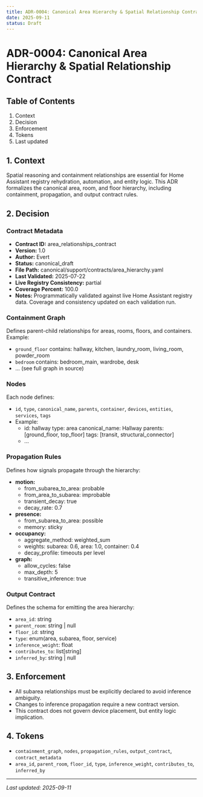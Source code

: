 ```yaml
---
title: ADR-0004: Canonical Area Hierarchy & Spatial Relationship Contract
date: 2025-09-11
status: Draft
---
```


# ADR-0004: Canonical Area Hierarchy & Spatial Relationship Contract

## Table of Contents
1. Context
2. Decision
3. Enforcement
4. Tokens
5. Last updated

## 1. Context
Spatial reasoning and containment relationships are essential for Home Assistant registry rehydration, automation, and entity logic. This ADR formalizes the canonical area, room, and floor hierarchy, including containment, propagation, and output contract rules.

## 2. Decision
### Contract Metadata
- **Contract ID:** area_relationships_contract
- **Version:** 1.0
- **Author:** Evert
- **Status:** canonical_draft
- **File Path:** canonical/support/contracts/area_hierarchy.yaml
- **Last Validated:** 2025-07-22
- **Live Registry Consistency:** partial
- **Coverage Percent:** 100.0
- **Notes:** Programmatically validated against live Home Assistant registry data. Coverage and consistency updated on each validation run.

### Containment Graph
Defines parent-child relationships for areas, rooms, floors, and containers. Example:
- `ground_floor` contains: hallway, kitchen, laundry_room, living_room, powder_room
- `bedroom` contains: bedroom_main, wardrobe, desk
- ... (see full graph in source)

### Nodes
Each node defines:
- `id`, `type`, `canonical_name`, `parents`, `container`, `devices`, `entities`, `services`, `tags`
- Example:
  - id: hallway
    type: area
    canonical_name: Hallway
    parents: [ground_floor, top_floor]
    tags: [transit, structural_connector]
  - ...

### Propagation Rules
Defines how signals propagate through the hierarchy:
- **motion:**
  - from_subarea_to_area: probable
  - from_area_to_subarea: improbable
  - transient_decay: true
  - decay_rate: 0.7
- **presence:**
  - from_subarea_to_area: possible
  - memory: sticky
- **occupancy:**
  - aggregate_method: weighted_sum
  - weights: subarea: 0.6, area: 1.0, container: 0.4
  - decay_profile: timeouts per level
- **graph:**
  - allow_cycles: false
  - max_depth: 5
  - transitive_inference: true

### Output Contract
Defines the schema for emitting the area hierarchy:
- `area_id`: string
- `parent_room`: string | null
- `floor_id`: string
- `type`: enum(area, subarea, floor, service)
- `inference_weight`: float
- `contributes_to`: list[string]
- `inferred_by`: string | null

## 3. Enforcement
- All subarea relationships must be explicitly declared to avoid inference ambiguity.
- Changes to inference propagation require a new contract version.
- This contract does not govern device placement, but entity logic implication.

## 4. Tokens
- `containment_graph`, `nodes`, `propagation_rules`, `output_contract`, `contract_metadata`
- `area_id`, `parent_room`, `floor_id`, `type`, `inference_weight`, `contributes_to`, `inferred_by`

---
_Last updated: 2025-09-11_
